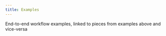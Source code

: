 ```yaml
---
title: Examples
---
```


End-to-end workflow examples, linked to pieces from examples above and vice-versa